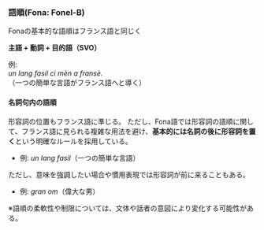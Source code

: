 ### 語順(Fona: Fonel-B)

Fonaの基本的な語順はフランス語と同じく

**主語 + 動詞 + 目的語（SVO）**

例:  
*un lang fasil ci mèn a fransè.*  
（一つの簡単な言語がフランス語へと導く）

#### 名詞句内の語順

形容詞の位置もフランス語に準じる。
ただし、Fona語では形容詞の語順に関して、フランス語に見られる複雑な用法を避け、**基本的には名詞の後に形容詞を置く**という明確なルールを採用している。

- 例: *un lang fasil*（一つの簡単な言語）

ただし、意味を強調したい場合や慣用表現では形容詞が前に来ることもある。

- 例: *gran om*（偉大な男）

※語順の柔軟性や制限については、文体や話者の意図により変化する可能性がある。

